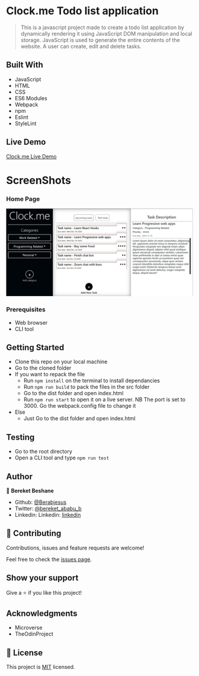 # Clock.me Todo list application
> This is a javascript project made to create a todo list application by dynamically rendering it using JavaScript DOM manipulation and local storage. JavaScript is used to generate the entire contents of the website. A user can create, edit and delete tasks.

## Built With

- JavaScript
- HTML
- CSS
- ES6 Modules
- Webpack
- npm
- Eslint
- StyleLint

## Live Demo

[Clock.me Live Demo](https://rawcdn.githack.com/Berabjesus/Js-clock.me-todo-list-with-functional-programming/6df498301a1fe68429b2d7f86ada8a7c21a2e7cd/dist/index.html)

# ScreenShots
### Home Page
<img src="./public/ss2.JPG" width="auto" height="auto" />

### Prerequisites
- Web browser
- CLI tool

## Getting Started
- Clone this repo on your local machine
- Go to the cloned folder
- If you want to repack the file
  - Run `npm install` on the terminal to install dependancies
  - Run `npm run build` to pack the files in the src folder
  - Go to the dist folder and open index.html
  - Run `npm run start` to open it on a live server. NB The port is set to 3000. Go the webpack.config file to change it 
- Else
  - Just Go to the dist folder and open index.html
## Testing
- Go to the root directory
- Open a CLI tool and type `npm run test`

## Author

👤 **Bereket Beshane**

- Github: [@Berabjesus](https://github.com/Berabjesus)
- Twitter: [@bereket_ababu_b](https://twitter.com/bereket_ababu_b)
- Linkedin: Linkedin: [linkedin](https://www.linkedin.com/in/bereket-beshane-a1b75a1a9/) 

## 🤝 Contributing

Contributions, issues and feature requests are welcome!

Feel free to check the [issues page](https://github.com/Berabjesus/Js-todo-list-with-functional-programming/issues).

## Show your support

Give a ⭐️ if you like this project!

## Acknowledgments
- Microverse
- TheOdinProject

## 📝 License

This project is [MIT](lic.url) licensed.

